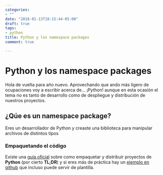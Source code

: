 ```yaml
---
categories:
- ""
date: "2018-01-13T18:15:44-05:00"
draft: true
tags:
- python
title: Python y los namespace packages
comment: true

---
```


# Python y los namespace packages

Hola de vuelta para año nuevo. Aprovechando que ando más ligero de ocupaciones
voy a escribir acerca de... ¡Python! aunque en esta ocasión el tema no es tanto
de desarrollo como de despliegue y distribución de nuestros proyectos.

## ¿Qúe es un namespace package?

Eres un desarrollador de Python y creaste una biblioteca para manipular
archivos de distintos tipos

### Empaquetando el código

Existe una [guía oficial](http://packaging.python.org) sobre como empaquetar y
distribuir proyectos de **Python** (por cierto **TL;DR**) y si eres más de
práctica hay un [ejemplo en github](https://github.com/pypa/sampleproject) que
incluso puede servir de plantilla.
